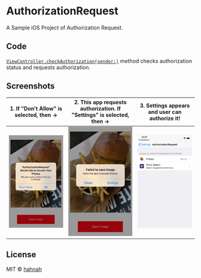 # AuthorizationRequest

A Sample iOS Project of Authorization Request.

## Code

[`ViewController.checkAuthorization(sender:)`](./AuthorizationRequest/ViewController.swift) method checks authorization status and requests authorization.

## Screenshots

|1. If "Don't Allow" is selected, then &rarr; |2. This app requests authorization. If "Settings" is selected, then &rarr; |3. Settings appears and user can authorize it!
|---------------------------------------------|---|---
|![screenshot1](screenshot1.png) |![screenshot2](screenshot2.png) |![screenshot3](screenshot3.png)
## License

MIT © [hahnah](https://superhahnah.com)